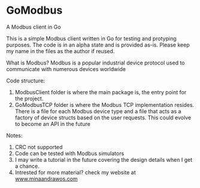 GoModbus
========

A Modbus client in Go

This is a simple Modbus client written in Go for testing and protyping purposes. The code is in an alpha state and is provided as-is. Please keep my name in the files as the author if reused.

What is Modbus?
Modbus is a popular industrial device protocol used to communicate with numerous devices worldwide

Code structure:
 1. ModbusClient folder is where the main package is, the entry point for the project.
 2. GoModbusTCP folder is where the Modbus TCP implementation resides. There is a file for each Modbus device type and      a file that acts as a factory of device structs based on the user requests. This could evolve to become an API in       the future
 
 
 Notes:
  1. CRC not supported
  2. Code can be tested with Modbus simulators
  3. I may write a tutorial in the future covering the design details when I get a chance.
  4. Intrested for more material? check my website at www.minaandrawos.com
